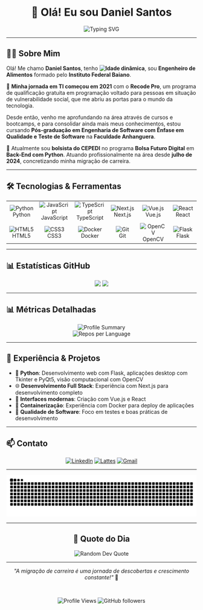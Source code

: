 <div align="center">
  
# 👋 Olá! Eu sou Daniel Santos

<img src="https://readme-typing-svg.herokuapp.com?font=Fira+Code&size=18&duration=3000&pause=1000&color=00D9FF&center=true&vCenter=true&width=600&lines=Engenheiro+de+Alimentos+%7C+Desenvolvedor+Full+Stack;+Migração+de+Carreira;Bolsista+CEPEDI+%7C+Pós-graduando+em+Eng.+Software" alt="Typing SVG" />

</div>

---

## 🧑‍💻 Sobre Mim

Olá! Me chamo **Daniel Santos**, tenho **<img src="https://img.shields.io/endpoint?url=https://raw.githubusercontent.com/danielsantos08/danielsantos08/master/age.json" alt="Idade dinâmica"/>**, sou **Engenheiro de Alimentos** formado pelo **Instituto Federal Baiano**.

🚀 **Minha jornada em TI começou em 2021** com o **Recode Pro**, um programa de qualificação gratuita em programação voltado para pessoas em situação de vulnerabilidade social, que me abriu as portas para o mundo da tecnologia.

Desde então, venho me aprofundando na área através de cursos e bootcamps, e para consolidar ainda mais meus conhecimentos, estou cursando **Pós-graduação em Engenharia de Software com Ênfase em Qualidade e Teste de Software** na **Faculdade Anhanguera**.

💼 Atualmente sou **bolsista do CEPEDI** no programa **Bolsa Futuro Digital** em **Back-End com Python**. Atuando profissionalmente na área desde **julho de 2024**, concretizando minha migração de carreira.

---

## 🛠️ Tecnologias & Ferramentas

<div align="center">

  <table>
    <tr>
      <td align="center" width="96">
        <img src="https://skillicons.dev/icons?i=python" width="48" height="48" alt="Python" />
        <br>Python
      </td>
      <td align="center" width="96">
        <img src="https://skillicons.dev/icons?i=js" width="48" height="48" alt="JavaScript" />
        <br>JavaScript
      </td>
      <td align="center" width="96">
        <img src="https://skillicons.dev/icons?i=ts" width="48" height="48" alt="TypeScript" />
        <br>TypeScript
      </td>
      <td align="center" width="96">
        <img src="https://skillicons.dev/icons?i=nextjs" width="48" height="48" alt="Next.js" />
        <br>Next.js
      </td>
      <td align="center" width="96">
        <img src="https://skillicons.dev/icons?i=vue" width="48" height="48" alt="Vue.js" />
        <br>Vue.js
      </td>
      <td align="center" width="96">
        <img src="https://skillicons.dev/icons?i=react" width="48" height="48" alt="React" />
        <br>React
      </td>
    </tr>
    <tr>
      <td align="center" width="96">
        <img src="https://skillicons.dev/icons?i=html" width="48" height="48" alt="HTML5" />
        <br>HTML5
      </td>
      <td align="center" width="96">
        <img src="https://skillicons.dev/icons?i=css" width="48" height="48" alt="CSS3" />
        <br>CSS3
      </td>
      <td align="center" width="96">
        <img src="https://skillicons.dev/icons?i=docker" width="48" height="48" alt="Docker" />
        <br>Docker
      </td>
      <td align="center" width="96">
        <img src="https://skillicons.dev/icons?i=git" width="48" height="48" alt="Git" />
        <br>Git
      </td>
      <td align="center" width="96">
        <img src="https://skillicons.dev/icons?i=opencv" width="48" height="48" alt="OpenCV" />
        <br>OpenCV
      </td>
      <td align="center" width="96">
        <img src="https://skillicons.dev/icons?i=flask" width="48" height="48" alt="Flask" />
        <br>Flask
      </td>
    </tr>
  </table>

</div>

---

## 📊 Estatísticas GitHub

<div align="center">
  <img height="180em" src="https://github-readme-stats.vercel.app/api?username=danielsantos08&show_icons=true&theme=tokyonight&include_all_commits=true&count_private=true"/>
  <img height="180em" src="https://github-readme-stats.vercel.app/api/top-langs/?username=danielsantos08&layout=compact&langs_count=8&theme=tokyonight&count_private=true&include_all_commits=true"/>
</div>

---

## 📊 Métricas Detalhadas


<div align="center">
  <img src="https://github-profile-summary-cards.vercel.app/api/cards/profile-details?username=danielsantos08&theme=tokyonight" alt="Profile Summary" />
</div>

<div align="center">
  <img src="https://github-profile-summary-cards.vercel.app/api/cards/repos-per-language?username=danielsantos08&theme=tokyonight" alt="Repos per Language" />
</div>

---

## 🎯 Experiência & Projetos

- 🐍 **Python**: Desenvolvimento web com Flask, aplicações desktop com Tkinter e PyQt5, visão computacional com OpenCV
- 🌐 **Desenvolvimento Full Stack**: Experiência com Next.js para desenvolvimento completo
- 🎨 **Interfaces modernas**: Criação com Vue.js e React
- 🐳 **Containerização**: Experiência com Docker para deploy de aplicações
- 🧪 **Qualidade de Software**: Foco em testes e boas práticas de desenvolvimento

---

## 📫 Contato

<div align="center">

[![LinkedIn](https://img.shields.io/badge/LinkedIn-0077B5?style=for-the-badge&logo=linkedin&logoColor=white)](https://www.linkedin.com/in/danielsantos10/)
[![Lattes](https://img.shields.io/badge/Lattes-FF6B35?style=for-the-badge&logo=academia&logoColor=white)](http://lattes.cnpq.br/4111820956600979)
[![Gmail](https://img.shields.io/badge/Gmail-D14836?style=for-the-badge&logo=gmail&logoColor=white)](mailto:danfergatthi@gmail.com)

</div>

---

<div align="center">
  
  
![Snake animation](https://raw.githubusercontent.com/danielsantos08/danielsantos08/output/github-contribution-grid-snake.svg)

---

## 💭 Quote do Dia

<div align="center">
  <img src="https://quotes-github-readme.vercel.app/api?type=horizontal&theme=tokyonight" alt="Random Dev Quote" />
</div>

---

<div align="center">

*"A migração de carreira é uma jornada de descobertas e crescimento constante!"* 🚀

<br/>

![Profile Views](https://komarev.com/ghpvc/?username=danielsantos08&color=blueviolet&style=for-the-badge)
![GitHub followers](https://img.shields.io/github/followers/danielsantos08?logo=github&style=for-the-badge&color=0969da)


</div>
